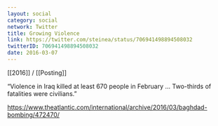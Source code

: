 ```yaml
---
layout: social
category: social
network: Twitter
title: Growing Violence
link: https://twitter.com/steinea/status/706941498894508032
twitterID: 706941498894508032
date: 2016-03-07
---
```


[[2016]] / [[Posting]]

“Violence in Iraq killed at least 670 people in February ... Two-thirds of fatalities were civilians.”

<https://www.theatlantic.com/international/archive/2016/03/baghdad-bombing/472470/>
